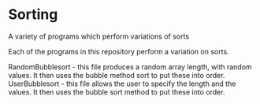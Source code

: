 # Sorting
A variety of programs which perform variations of sorts

Each of the programs in this repository perform a variation on sorts.

RandomBubblesort - this file produces a random array length, with random values. It then uses the bubble method sort to put these into order.
UserBubblesort - this file allows the user to specify the length and the values. It then uses the bubble sort method to put these into order.
